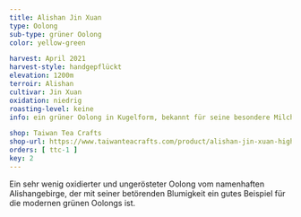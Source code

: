 ```yaml
---
title: Alishan Jin Xuan
type: Oolong
sub-type: grüner Oolong
color: yellow-green

harvest: April 2021
harvest-style: handgepflückt
elevation: 1200m
terroir: Alishan
cultivar: Jin Xuan
oxidation: niedrig
roasting-level: keine
info: ein grüner Oolong in Kugelform, bekannt für seine besondere Milchigkeit.

shop: Taiwan Tea Crafts
shop-url: https://www.taiwanteacrafts.com/product/alishan-jin-xuan-high-mountain-oolong-tea
orders: [ ttc-1 ]
key: 2
---
```

Ein sehr wenig oxidierter und ungerösteter Oolong vom namenhaften Alishangebirge, der mit seiner betörenden Blumigkeit ein gutes Beispiel für die modernen grünen Oolongs ist.